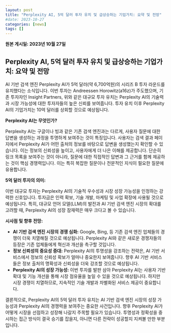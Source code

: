 ```yaml
---
layout: post
title: "Perplexity AI, 5억 달러 투자 유치 및 급상승하는 기업가치: 요약 및 전망"
#date: 2023-10-27
categories: [news]
tags: []
---
```


**원본 게시일: 2023년 10월 27일**

## Perplexity AI, 5억 달러 투자 유치 및 급상승하는 기업가치: 요약 및 전망

AI 기반 검색 엔진 Perplexity AI가 5억 달러(약 6,700억원)의 시리즈 B 투자 라운드를 유치했다는 소식입니다.  이번 투자는 Andreessen Horowitz(a16z)가 주도했으며, 기존 투자자인 Insight Partners,  위와 같은 대규모 투자 유치는 Perplexity AI의 기술력과 시장 가능성에 대한 투자자들의 높은 신뢰를 보여줍니다.  투자 유치 이후 Perplexity AI의 기업가치는 10억 달러를 상회할 것으로 예상됩니다.

**Perplexity AI는 무엇인가?**

Perplexity AI는 구글이나 빙과 같은 기존 검색 엔진과는 다르게, 사용자 질문에 대한 답변을 생성하는 과정을 투명하게 보여주는 것이 특징입니다.  사용자는 검색 결과 페이지에서 Perplexity AI가 어떤 출처의 정보를 바탕으로 답변을 생성했는지 확인할 수 있습니다. 이는 정보의 신뢰성을 높이고, 사용자에게 더 나은 이해를 제공합니다.  단순히 링크 목록을 보여주는 것이 아니라, 질문에 대한 직접적인 답변과 그 근거를 함께 제공하는 것이 핵심 경쟁력입니다.  이는 특히 복잡한 질문이나 전문적인 지식이 필요한 질문에 유용합니다.

**5억 달러 투자의 의미:**

이번 대규모 투자는 Perplexity AI의 기술적 우수성과 시장 성장 가능성을 인정하는 강력한 신호입니다.  투자금은 인력 확보, 기술 개발, 마케팅 및 사업 확장에 사용될 것으로 예상됩니다.  특히,  대규모 언어 모델(LLM)의 발전과 AI 기반 검색 엔진 시장의 확대를 고려할 때, Perplexity AI의 성장 잠재력은 매우 크다고 볼 수 있습니다.

**시사점 및 향후 전망:**

* **AI 기반 검색 엔진 시장의 경쟁 심화:**  Google, Bing,  등 기존 검색 엔진 업체들의 경쟁이 더욱 치열해질 것으로 예상됩니다.  Perplexity AI와 같은 새로운 경쟁자들의 등장은 기존 업체들에게 혁신과 개선을 촉구할 것입니다.
* **정보 신뢰성의 중요성 증대:**  Perplexity AI의 투명성을 강조하는 전략은,  AI 기반 서비스에서 정보의 신뢰성 확보가 얼마나 중요한지 보여줍니다.  향후 AI 기반 서비스들은 정보 출처의 명확성과 신뢰성을 더욱 강조할 것으로 예상됩니다.
* **Perplexity AI의 성장 가능성:**  이번 투자를 발판 삼아 Perplexity AI는  사용자 기반 확대 및 기능 개선을 통해 시장 점유율을 높일 수 있을 것으로 예상됩니다.  하지만 시장 경쟁이 치열하므로, 지속적인 기술 개발과 차별화된 서비스 제공이 중요합니다.

결론적으로, Perplexity AI의 5억 달러 투자 유치는 AI 기반 검색 엔진 시장의 성장 가능성과 Perplexity AI의 경쟁력을 보여주는 중요한 사건입니다.  향후 Perplexity AI가 어떻게 시장을 선점하고 성장해 나갈지 주목할 필요가 있습니다.  투명성과 정확성을 중시하는 접근 방식이  결국 승기를 잡을지, 아니면 다른 전략이 성공할지  지켜볼 만한 부분입니다.